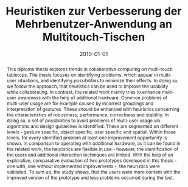 ---
abstract: 'This diploma thesis explores trends in collaborative computing on multi-touch
  tabletops. The thesis focuses on identifying problems, which appear in multi-user
  situations, and identifying possibilities to minimize their effects. In doing so,
  we follow the approach, that heuristics can be used to improve the usability while
  collaborating. In contrast, the related work mainly tries to enhance multi-user
  awareness with the help of additional hardware. Common problems of multi-user usage
  are for example caused by incorrect groupings and interpretation of gestures. These
  should be enhanced with heuristics concerning the characteristics of robustness,
  performance, correctness and stability. In doing so, a set of possibilities to avoid
  problems of multi-user usage via algorithms and design guidelines is identified:
  These are segmented on different levels - gesture specific, object specific, user
  specific and spatial. Within those levels, for every identified problem at least
  one improvement opportunity is shown. In comparison to operating with additional
  hardware, as it can be found in the related work, the heuristics are flexible in
  use - however, the identification of the users and additional interaction techniques
  are limited. With the help of an explorative, comparative evaluation of two prototypes
  developed in this thesis - one with, one without implemented improvements -, the
  heuristics were validated. To sum up, the study shows, that the users were more
  content with the improved version of the prototype and less problems occurred during
  the test.'
authors:
- Matthias Vilsecker
date: '2010-01-01'
featured: false
publication_types:
- '7'
publishDate: '2010-01-01'
title: Heuristiken zur Verbesserung der Mehrbenutzer-Anwendung an Multitouch-Tischen
url_pdf: ''
---